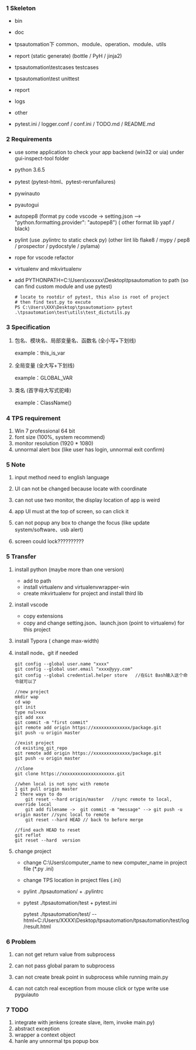 ### 1  Skeleton

- bin

- doc

- tpsautomation下    common、module、operation、module、utils

- report (static generate)   (bottle  / PyH / jinja2)

- tpsautomation\testcases    testcases

- tpsautomation\test      unittest

- report 

- logs

- other

- pytest.ini  /  logger.conf  / conf.ini  /  TODO.md  /  README.md

  


### 2  Requirements

- use some application to check your app backend (win32 or uia) under gui-inspect-tool folder

- python 3.6.5

- pytest (pytest-html、pytest-rerunfailures)

- pywinauto

- pyautogui

- autopep8  (format py code     vscode -> setting.json --> "python.formatting.provider": "autopep8")      ( other format lib yapf / black)

- pylint   (use .pylintrc to static check py)   (other lint lib flake8 / mypy / pep8 / prospector / pydocstyle / pylama)

- rope for vscode refactor

- virtualenv and  mkvirtualenv  

- add  PYTHONPATH=C:\Users\xxxxxx\Desktop\tpsautomation to path (so can find custom module and use pytest)

  ```
  # locate to rootdir of pytest, this also is root of project
  # then find test.py to excute
  PS C:\Users\XXX\Desktop\tpsautomation> pytest .\tpsautomation\test\utils\test_dictutils.py
  ```



### 3  Specification  

1. 包名、模块名、局部变量名、函数名 (全小写+下划线)

   example：this_is_var

2. 全局变量 (全大写+下划线)

   example：GLOBAL_VAR

3. 类名 (首字母大写式驼峰)

   example：ClassName()



### 4 TPS  requirement

1. Win 7 professional 64 bit
2. font size (100%, system recommend)
3. monitor  resolution (1920 * 1080)
4. unnormal alert box (like user has login, unnormal exit confirm)



### 5 Note

1.  input method need to english language

2.  UI can not be changed because locate with coordinate

3.  can not use two monitor, the display location of app is weird

4.  app UI must at the top of screen, so can click it

5.  can not popup any box to change the focus (like update system/software、usb alert) 

6.  screen could lock??????????

    

### 5 Transfer

1.  install python (maybe more than one version)
    - add to path
    - install virtualenv and virtualenvwrapper-win
    - create mkvirtualenv  for project and install third lib

2.  install vscode 
    -   copy extensions
    -   copy and change setting.json、launch.json (point to virtualenv) for this project

3.  install Typora ( change max-width)    

4.  install node、git if needed

      

    ```
    git config --global user.name "xxxx" 
    git config --global user.email "xxxx@yyy.com"
    git config --global credential.helper store   //在Git Bash输入这个命令就可以了
    ```
    ```
    //new project
    mkdir wap
    cd wap
    git init
    type nul>xxx
    git add xxx
    git commit -m "first commit"
    git remote add origin https://xxxxxxxxxxxxxx/package.git
    git push -u origin master
    
    //exist project
    cd existing_git_repo
    git remote add origin https://xxxxxxxxxxxxxx/package.git
    git push -u origin master
    
    //clone
    git clone https://xxxxxxxxxxxxxxxxxxxx.git
    
    //when local is not sync with remote
    1 git pull origin master
    2 there ways to do
    	git reset --hard origin/master   //sync remote to local, override local
    	git add filename ->  git commit -m "message" --> git push -u origin master //sync local to remote
    	git reset --hard HEAD // back to before merge
    
    //find each HEAD to reset
    git reflot
    git reset --hard  version
    ```

5.  change project

    -   change C:\Users\computer_name  to  new computer_name in project file  (*.py  .ini)

    -   change TPS location in project files (.ini)

    -   pylint ./tpsautomation/   +  .pylintrc

    -   pytest ./tpsautomation/test + pytest.ini   

        pytest ./tpsautomation/test/ --html=C:/Users/XXXX\Desktop/tpsautomation/tpsautomation/test/log/result.html

        

### 6 Problem

1.  can not get return value from subprocess

2.  can not pass global param to subprocess

3.  can not create break point in subprocess while running main.py

4.  can not catch real exception from  mouse click or type write use pyguiauto

    

### 7 TODO

1.  integrate with jenkens (create slave, item, invoke main.py)
2.  abstract exception
3.  wrapper a context object
4.  hanle any unnormal tps popup box













